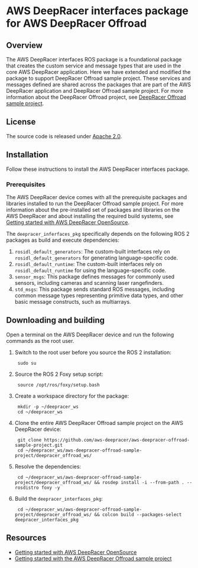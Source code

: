 # AWS DeepRacer interfaces package for AWS DeepRacer Offroad

## Overview

The AWS DeepRacer interfaces ROS package is a foundational package that creates the custom service and message types that are used in the core AWS DeepRacer application. Here we have extended and modified the package to support DeepRacer Offroad sample project. These services and messages defined are shared across the packages that are part of the AWS DeepRacer application and DeepRacer Offroad sample project. For more information about the DeepRacer Offroad project, see [DeepRacer Offroad sample project](https://github.com/aws-deepracer/aws-deepracer-offroad-sample-project).

## License

The source code is released under [Apache 2.0](https://aws.amazon.com/apache-2-0/).

## Installation

Follow these instructions to install the AWS DeepRacer interfaces package.

### Prerequisites

The AWS DeepRacer device comes with all the prerequisite packages and libraries installed to run the DeepRacer Offroad sample project. For more information about the pre-installed set of packages and libraries on the AWS DeepRacer and about installing the required build systems, see [Getting started with AWS DeepRacer OpenSource](https://github.com/aws-deepracer/aws-deepracer-launcher/blob/main/getting-started.md).

The `deepracer_inferfaces_pkg` specifically depends on the following ROS 2 packages as build and execute dependencies:

1. `rosidl_default_generators`: The custom-built interfaces rely on `rosidl_default_generators` for generating language-specific code.
2. `rosidl_default_runtime`: The custom-built interfaces rely on `rosidl_default_runtime` for using the language-specific code.
3. `sensor_msgs`: This package defines messages for commonly used sensors, including cameras and scanning laser rangefinders.
4. `std_msgs`: This package sends standard ROS messages, including common message types representing primitive data types, and other basic message constructs, such as multiarrays.



## Downloading and building

Open a terminal on the AWS DeepRacer device and run the following commands as the root user.

1. Switch to the root user before you source the ROS 2 installation:

        sudo su

1. Source the ROS 2 Foxy setup script:

        source /opt/ros/foxy/setup.bash

1. Create a workspace directory for the package:

        mkdir -p ~/deepracer_ws
        cd ~/deepracer_ws

1. Clone the entire AWS DeepRacer Offroad sample project on the AWS DeepRacer device:

        git clone https://github.com/aws-deepracer/aws-deepracer-offroad-sample-project.git
        cd ~/deepracer_ws/aws-deepracer-offroad-sample-project/deepracer_offroad_ws/

1. Resolve the dependencies:

        cd ~/deepracer_ws/aws-deepracer-offroad-sample-project/deepracer_offroad_ws/ && rosdep install -i --from-path . --rosdistro foxy -y

1. Build the `deepracer_interfaces_pkg`:

        cd ~/deepracer_ws/aws-deepracer-offroad-sample-project/deepracer_offroad_ws/ && colcon build --packages-select deepracer_interfaces_pkg

## Resources

* [Getting started with AWS DeepRacer OpenSource](https://github.com/aws-deepracer/aws-deepracer-launcher/blob/main/getting-started.md)
* [Getting started with the AWS DeepRacer Offroad sample project](https://github.com/aws-deepracer/aws-deepracer-offroad-sample-project/blob/main/getting-started.md)
